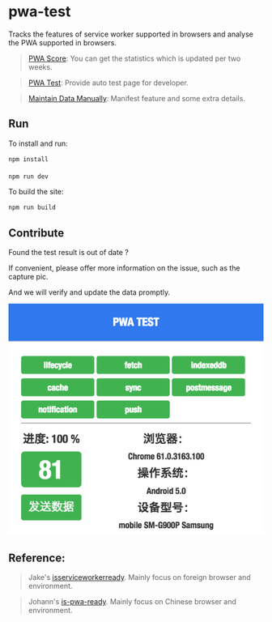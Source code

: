 # pwa-test


Tracks the features of service worker supported in browsers and analyse the PWA supported in browsers.

> [PWA Score](https://lavas.baidu.com/ready): You can get the statistics which is updated per two weeks.

> [PWA Test](https://lavas-project/lavas-project.github.io/pwa-demo/pwa-test): Provide auto test page for developer.

> [Maintain Data Manually](https://github.com/lavas-project/pwa-expo): Manifest feature and some extra details.



## Run

To install and run:

```sh
npm install

npm run dev
```

To build the site:

```sh
npm run build

```

## Contribute

Found the test result is out of date ?

If convenient, please offer more information on the issue, such as the capture pic.

And we will verify and update the data promptly.

![Image text](./static/test-result.jpeg)



## Reference:

> Jake's [isserviceworkerready](https://github.com/jakearchibald/isserviceworkerready).  Mainly focus on foreign browser and environment.

> Johann's [is-pwa-ready](https://github.com/toxic-johann/is-pwa-ready).  Mainly focus on Chinese browser and environment.


